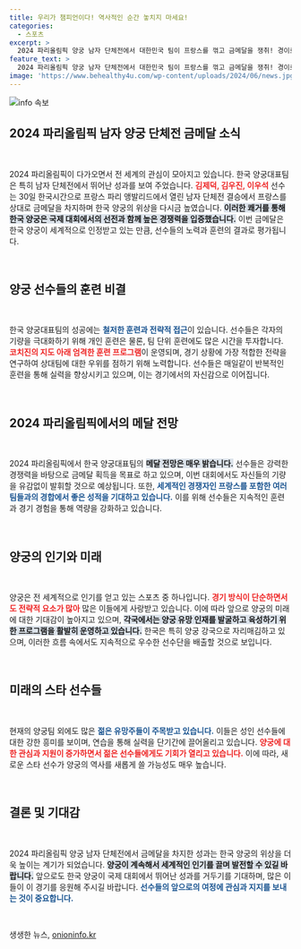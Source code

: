 ```yaml
---
title: 우리가 챔피언이다! 역사적인 순간 놓치지 마세요!
categories:
  - 스포츠
excerpt: >
  2024 파리올림픽 양궁 남자 단체전에서 대한민국 팀이 프랑스를 꺾고 금메달을 쟁취! 경이로운 순간을 놓치지 마세요!
feature_text: >
  2024 파리올림픽 양궁 남자 단체전에서 대한민국 팀이 프랑스를 꺾고 금메달을 쟁취! 경이로운 순간을 놓치지 마세요!
image: 'https://www.behealthy4u.com/wp-content/uploads/2024/06/news.jpg'
---
```


<p><img src="https://www.behealthy4u.com/wp-content/uploads/2024/06/news.jpg" alt="info 속보" /></p>

<h2 data-ke-size="size26">2024 파리올림픽 남자 양궁 단체전 금메달 소식</h2>

<p data-ke-size="size16">&nbsp;</p>

<p data-ke-size="size16">2024 파리올림픽이 다가오면서 전 세계의 관심이 모아지고 있습니다. 한국 양궁대표팀은 특히 남자 단체전에서 뛰어난 성과를 보여 주었습니다. <b><span style="color: #ee2323;">김제덕, 김우진, 이우석</span></b> 선수는 30일 한국시간으로 프랑스 파리 앵발리드에서 열린 남자 단체전 결승에서 프랑스를 상대로 금메달을 차지하며 한국 양궁의 위상을 다시금 높였습니다. <b><span style="background-color: #21538527;">이러한 쾌거를 통해 한국 양궁은 국제 대회에서의 선전과 함께 높은 경쟁력을 입증했습니다.</span></b> 이번 금메달은 한국 양궁이 세계적으로 인정받고 있는 만큼, 선수들의 노력과 훈련의 결과로 평가됩니다.</p>

<p data-ke-size="size16">&nbsp;</p>

<h2 data-ke-size="size26">양궁 선수들의 훈련 비결</h2>

<p data-ke-size="size16">&nbsp;</p>

<p data-ke-size="size16">한국 양궁대표팀의 성공에는 <b><span style="color: #1a5490;">철저한 훈련과 전략적 접근</span></b>이 있습니다. 선수들은 각자의 기량을 극대화하기 위해 개인 훈련은 물론, 팀 단위 훈련에도 많은 시간을 투자합니다. <b><span style="color: #ee2323;">코치진의 지도 아래 엄격한 훈련 프로그램</span></b>이 운영되며, 경기 상황에 가장 적합한 전략을 연구하여 상대팀에 대한 우위를 점하기 위해 노력합니다. 선수들은 매일같이 반복적인 훈련을 통해 실력을 향상시키고 있으며, 이는 경기에서의 자신감으로 이어집니다.</p>

<p data-ke-size="size16">&nbsp;</p>

<h2 data-ke-size="size26">2024 파리올림픽에서의 메달 전망</h2>

<p data-ke-size="size16">&nbsp;</p>

<p data-ke-size="size16">2024 파리올림픽에서 한국 양궁대표팀의 <b><span style="background-color: #21538527;">메달 전망은 매우 밝습니다.</span></b> 선수들은 강력한 경쟁력을 바탕으로 금메달 획득을 목표로 하고 있으며, 이번 대회에서도 자신들의 기량을 유감없이 발휘할 것으로 예상됩니다. 또한, <b><span style="color: #1a5490;">세계적인 경쟁자인 프랑스를 포함한 여러 팀들과의 경합에서 좋은 성적을 기대하고 있습니다.</span></b> 이를 위해 선수들은 지속적인 훈련과 경기 경험을 통해 역량을 강화하고 있습니다.</p>

<p data-ke-size="size16">&nbsp;</p>

<h2 data-ke-size="size26">양궁의 인기와 미래</h2>

<p data-ke-size="size16">&nbsp;</p>

<p data-ke-size="size16">양궁은 전 세계적으로 인기를 얻고 있는 스포츠 중 하나입니다. <b><span style="color: #ee2323;">경기 방식이 단순하면서도 전략적 요소가 많아</span></b> 많은 이들에게 사랑받고 있습니다. 이에 따라 앞으로 양궁의 미래에 대한 기대감이 높아지고 있으며, <b><span style="background-color: #21538527;">각국에서는 양궁 유망 인재를 발굴하고 육성하기 위한 프로그램을 활발히 운영하고 있습니다.</span></b> 한국은 특히 양궁 강국으로 자리매김하고 있으며, 이러한 흐름 속에서도 지속적으로 우수한 선수단을 배출할 것으로 보입니다.</p>

<p data-ke-size="size16">&nbsp;</p>

<h2 data-ke-size="size26">미래의 스타 선수들</h2>

<p data-ke-size="size16">&nbsp;</p>

<p data-ke-size="size16">현재의 양궁팀 외에도 많은 <b><span style="color: #1a5490;">젊은 유망주들이 주목받고 있습니다.</span></b> 이들은 성인 선수들에 대한 강한 흥미를 보이며, 연습을 통해 실력을 단기간에 끌어올리고 있습니다. <b><span style="color: #ee2323;">양궁에 대한 관심과 지원이 증가하면서 젊은 선수들에게도 기회가 열리고 있습니다.</span></b> 이에 따라, 새로운 스타 선수가 양궁의 역사를 새롭게 쓸 가능성도 매우 높습니다.</p>

<p data-ke-size="size16">&nbsp;</p>

<h2 data-ke-size="size26">결론 및 기대감</h2>

<p data-ke-size="size16">&nbsp;</p>

<p data-ke-size="size16">2024 파리올림픽 양궁 남자 단체전에서 금메달을 차지한 성과는 한국 양궁의 위상을 더욱 높이는 계기가 되었습니다. <b><span style="background-color: #21538527;">양궁이 계속해서 세계적인 인기를 끌며 발전할 수 있길 바랍니다.</span></b> 앞으로도 한국 양궁이 국제 대회에서 뛰어난 성과를 거두기를 기대하며, 많은 이들이 이 경기를 응원해 주시길 바랍니다. <b><span style="color: #1a5490;">선수들의 앞으로의 여정에 관심과 지지를 보내는 것이 중요합니다.</span></b></p>

<p data-ke-size="size16">&nbsp;</p>
생생한 뉴스, <a href="https://onioninfo.kr" rel="dofollow">onioninfo.kr</a>


